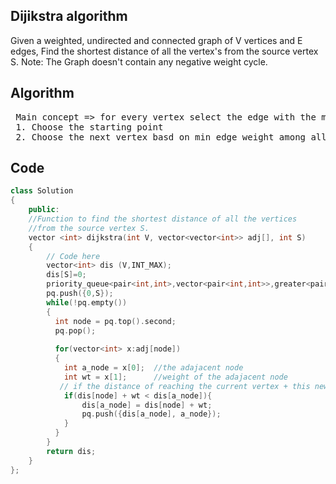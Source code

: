 <h2> Dijikstra algorithm </h2>


<p> Given a weighted, undirected and connected graph of V vertices and E edges, Find the shortest distance of all the vertex's from the source vertex S.
Note: The Graph doesn't contain any negative weight cycle.</p>


<h2> Algorithm </h2>

<pre>
 Main concept => for every vertex select the edge with the min weight and keep updating the dist matrix 
 1. Choose the starting point
 2. Choose the next vertex basd on min edge weight among all vistied vertex neighbours (repetitive step)
</pre>


<h2> Code </h2>

```c++
class Solution
{
	public:
	//Function to find the shortest distance of all the vertices
    //from the source vertex S.
    vector <int> dijkstra(int V, vector<vector<int>> adj[], int S)
    {
        // Code here
        vector<int> dis (V,INT_MAX);
        dis[S]=0;
        priority_queue<pair<int,int>,vector<pair<int,int>>,greater<pair<int,int>>> pq;
        pq.push({0,S});
        while(!pq.empty())
        {
          int node = pq.top().second;
          pq.pop();
          
          for(vector<int> x:adj[node])
          {
            int a_node = x[0];  //the adajacent node
            int wt = x[1];      //weight of the adajacent node 
           // if the distance of reaching the current vertex + this new edge is less update dist matrix
            if(dis[node] + wt < dis[a_node]){
                dis[a_node] = dis[node] + wt;
                pq.push({dis[a_node], a_node});
            }
          }
        }
        return dis;
    }
};

```
